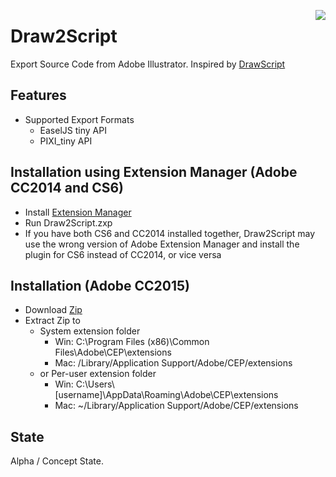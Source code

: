 <a href="https://travis-ci.org/GreyRook/Draw2Script"><img src="https://travis-ci.org/GreyRook/Draw2Script.svg?branch=master" align=right></a>

# Draw2Script
Export Source Code from Adobe Illustrator.  Inspired by [DrawScript](http://drawscri.pt/)

## Features

 * Supported Export Formats
   * EaselJS tiny API
   * PIXI_tiny API

## Installation using Extension Manager (Adobe CC2014 and CS6)
 * Install [Extension Manager](https://www.adobe.com/exchange/em_download/)
 * Run Draw2Script.zxp
 * If you have both CS6 and CC2014 installed together, Draw2Script may use the wrong version of Adobe Extension Manager and install the plugin for CS6 instead of CC2014, or vice versa
 
## Installation (Adobe CC2015)

 * Download [Zip](https://github.com/GreyRook/Draw2Script/archive/master.zip)
 * Extract Zip to
   * System extension folder
     * Win: C:\Program Files (x86)\Common Files\Adobe\CEP\extensions
     * Mac: /Library/Application Support/Adobe/CEP/extensions   
   * or Per-user extension folder
     * Win: C:\Users\\[username]\AppData\Roaming\Adobe\CEP\extensions
	 * Mac: ~/Library/Application Support/Adobe/CEP/extensions
  
## State

Alpha / Concept State.
